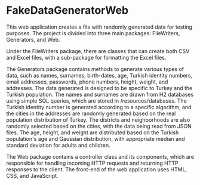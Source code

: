 # FakeDataGeneratorWeb
This web application creates a file with randomly generated data for testing purposes. 
The project is divided into three main packages: FileWriters, Generators, and Web.

Under the FileWriters package, there are classes that can create both CSV and Excel files, with a sub-package for formatting the Excel files.

The Generators package contains methods to generate various types of data, such as names, surnames, birth-dates, age, Turkish identity numbers, email addresses, passwords, phone numbers, height, weight, and addresses. The data generated is designed to be specific to Turkey and the Turkish population. The names and surnames are drawn from H2 databases using simple SQL queries, which are stored in /resources/databases. The Turkish identity number is generated according to a specific algorithm, and the cities in the addresses are randomly generated based on the real population distribution of Turkey. The districts and neighborhoods are also randomly selected based on the cities, with the data being read from JSON files. The age, height, and weight are distributed based on the Turkish population's age and Gaussian distribution, with appropriate median and standard deviation for adults and children.

The Web package contains a controller class and its components, which are responsible for handling incoming HTTP requests and returning HTTP responses to the client. The front-end of the web application uses HTML, CSS, and JavaScript.

